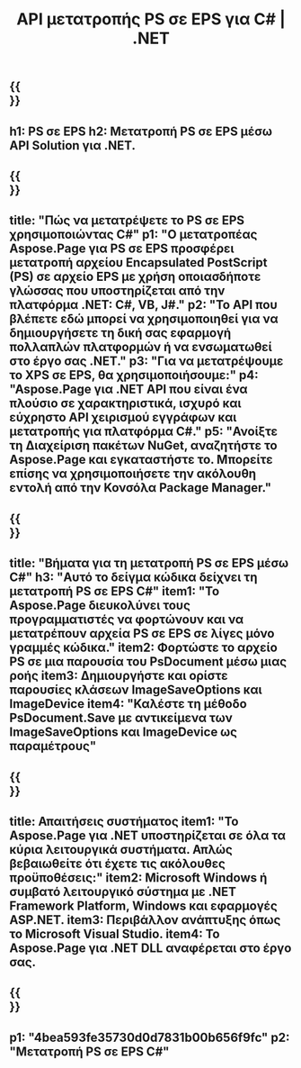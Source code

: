 ﻿---
translation: true
template: /_templates/_conversion-child-net.md
title: API μετατροπής PS σε EPS για C# |  .NET
url: /net/conversion/ps-to-eps/
description: Δείγμα κώδικα για μετατροπή PS σε EPS C#. Χρησιμοποιήστε παράδειγμα κώδικα API για ομαδική μετατροπή αρχείων PS σε EPS εντός VB.NET, Asp.NET ή οποιασδήποτε εφαρμογής που βασίζεται στο .NET.
informat: PS
outformat: EPS
otherformats: XPS EPS
---

{{<section banner>}}
---
h1: PS σε EPS
h2: Μετατροπή PS σε EPS μέσω API Solution για .NET.
---

{{<section overview>}}
---
title: "Πώς να μετατρέψετε το PS σε EPS χρησιμοποιώντας C#"
p1: "Ο μετατροπέας Aspose.Page για PS σε EPS προσφέρει μετατροπή αρχείου Encapsulated PostScript (PS) σε αρχείο EPS με χρήση οποιασδήποτε γλώσσας που υποστηρίζεται από την πλατφόρμα .NET: C#, VB, J#."
p2: "Το API που βλέπετε εδώ μπορεί να χρησιμοποιηθεί για να δημιουργήσετε τη δική σας εφαρμογή πολλαπλών πλατφορμών ή να ενσωματωθεί στο έργο σας .NET."
p3: "Για να μετατρέψουμε το XPS σε EPS, θα χρησιμοποιήσουμε:"
p4: "Aspose.Page για .NET API που είναι ένα πλούσιο σε χαρακτηριστικά, ισχυρό και εύχρηστο API χειρισμού εγγράφων και μετατροπής για πλατφόρμα C#."
p5: "Ανοίξτε τη Διαχείριση πακέτων NuGet, αναζητήστε το Aspose.Page και εγκαταστήστε το. Μπορείτε επίσης να χρησιμοποιήσετε την ακόλουθη εντολή από την Κονσόλα Package Manager."
---

{{<section feature1>}}
---
title: "Βήματα για τη μετατροπή PS σε EPS μέσω C#"
h3: "Αυτό το δείγμα κώδικα δείχνει τη μετατροπή PS σε EPS C#"
item1: "Το Aspose.Page διευκολύνει τους προγραμματιστές να φορτώνουν και να μετατρέπουν αρχεία PS σε EPS σε λίγες μόνο γραμμές κώδικα."
item2: Φορτώστε το αρχείο PS σε μια παρουσία του PsDocument μέσω μιας ροής
item3: Δημιουργήστε και ορίστε παρουσίες κλάσεων ImageSaveOptions και ImageDevice
item4: "Καλέστε τη μέθοδο PsDocument.Save με αντικείμενα των ImageSaveOptions και ImageDevice ως παραμέτρους"
---

{{<section feature2>}}
---
title: Απαιτήσεις συστήματος
item1: "Το Aspose.Page για .NET υποστηρίζεται σε όλα τα κύρια λειτουργικά συστήματα. Απλώς βεβαιωθείτε ότι έχετε τις ακόλουθες προϋποθέσεις:"
item2: Microsoft Windows ή συμβατό λειτουργικό σύστημα με .NET Framework Platform, Windows και εφαρμογές ASP.NET.
item3: Περιβάλλον ανάπτυξης όπως το Microsoft Visual Studio.
item4: Το Aspose.Page για .NET DLL αναφέρεται στο έργο σας.
---

{{<section gist>}}
---
p1: "4bea593fe35730d0d7831b00b656f9fc"
p2: "Μετατροπή PS σε EPS C#"
---

